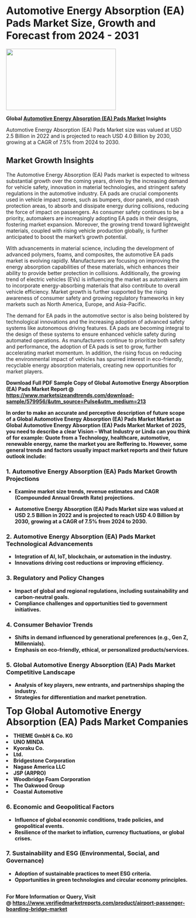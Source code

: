 <H1>Automotive Energy Absorption (EA) Pads Market Size, Growth and Forecast from 2024 - 2031</H1><img class="aligncenter size-medium wp-image-584254" src="https://thirdeyenews.in/wp-content/uploads/2024/09/Global-Market-Research-300x168.jpeg" alt="" width="300" height="168" /><p><strong>Global&nbsp;<a href="https://www.marketsizeandtrends.com/download-sample/579956/&amp;utm_source=Pulse&amp;utm_medium=213">Automotive Energy Absorption (EA) Pads Market</a> Insights</strong></p><p>Automotive Energy Absorption (EA) Pads Market size was valued at USD 2.5 Billion in 2022 and is projected to reach USD 4.0 Billion by 2030, growing at a CAGR of 7.5% from 2024 to 2030.</p><p><h2>Market Growth Insights</h2> <p>The Automotive Energy Absorption (EA) Pads market is expected to witness substantial growth over the coming years, driven by the increasing demand for vehicle safety, innovation in material technologies, and stringent safety regulations in the automotive industry. EA pads are crucial components used in vehicle impact zones, such as bumpers, door panels, and crash protection areas, to absorb and dissipate energy during collisions, reducing the force of impact on passengers. As consumer safety continues to be a priority, automakers are increasingly adopting EA pads in their designs, fostering market expansion. Moreover, the growing trend toward lightweight materials, coupled with rising vehicle production globally, is further anticipated to boost the market’s growth potential.</p> <p><strong></strong></p> <p>With advancements in material science, including the development of advanced polymers, foams, and composites, the automotive EA pads market is evolving rapidly. Manufacturers are focusing on improving the energy absorption capabilities of these materials, which enhances their ability to provide better protection in collisions. Additionally, the growing trend of electric vehicles (EVs) is influencing the market as automakers aim to incorporate energy-absorbing materials that also contribute to overall vehicle efficiency. Market growth is further supported by the rising awareness of consumer safety and growing regulatory frameworks in key markets such as North America, Europe, and Asia-Pacific.</p> <p>The demand for EA pads in the automotive sector is also being bolstered by technological innovations and the increasing adoption of advanced safety systems like autonomous driving features. EA pads are becoming integral to the design of these systems to ensure enhanced vehicle safety during automated operations. As manufacturers continue to prioritize both safety and performance, the adoption of EA pads is set to grow, further accelerating market momentum. In addition, the rising focus on reducing the environmental impact of vehicles has spurred interest in eco-friendly, recyclable energy absorption materials, creating new opportunities for market players.</p> <p><strong></p><p><span class=""><strong>Download Full PDF Sample Copy of Global Automotive Energy Absorption (EA) Pads Market Report</strong> @ <a href="https://www.marketsizeandtrends.com/download-sample/579956/&amp;utm_source=Pulse&amp;utm_medium=213" target="_blank">https://www.marketsizeandtrends.com/download-sample/579956/&amp;utm_source=Pulse&amp;utm_medium=213</a></span></p><p>In order to make an accurate and perceptive description of future scope of a Global&nbsp;Automotive Energy Absorption (EA) Pads Market Market as Global&nbsp;Automotive Energy Absorption (EA) Pads Market Market of 2025, you need to describe a clear Vision &ndash; What Industry or Linda can you think of for example: Quote from a Technology, healthcare, automotive, renewable energy, name the market you are Reffering to. However, some general trends and factors usually impact market reports and their future outlook include:</p><h3>1.&nbsp;<strong>Automotive Energy Absorption (EA) Pads Market Growth Projections</strong></h3><ul><li>Examine market size trends, revenue estimates and CAGR (Compounded Annual Growth Rate) projections.</li><li><p>Automotive Energy Absorption (EA) Pads Market size was valued at USD 2.5 Billion in 2022 and is projected to reach USD 4.0 Billion by 2030, growing at a CAGR of 7.5% from 2024 to 2030.</p></li></ul><h3>2.&nbsp;<strong>Automotive Energy Absorption (EA) Pads Market Technological Advancements</strong></h3><ul><li>Integration of AI, IoT, blockchain, or automation in the industry.</li><li>Innovations driving cost reductions or improving efficiency.</li></ul><h3>3.&nbsp;<strong>Regulatory and Policy Changes</strong></h3><ul><li>Impact of global and regional regulations, including sustainability and carbon-neutral goals.</li><li>Compliance challenges and opportunities tied to government initiatives.</li></ul><h3>4.&nbsp;<strong>Consumer Behavior Trends</strong></h3><ul><li>Shifts in demand influenced by generational preferences (e.g., Gen Z, Millennials).</li><li>Emphasis on eco-friendly, ethical, or personalized products/services.</li></ul><h3>5.&nbsp;<strong>Global Automotive Energy Absorption (EA) Pads Market Competitive Landscape</strong></h3><ul><li>Analysis of key players, new entrants, and partnerships shaping the industry.</li><li>Strategies for differentiation and market penetration.</li></ul><p data-pm-slice="1 1 []"><span style="color: inherit; font-family: inherit; font-size: 25px;">Top Global Automotive Energy Absorption (EA) Pads Market Companies</span></p><div class="" data-test-id=""><p><li>THIEME GmbH & Co. KG</li><li> UNO MINDA</li><li> Kyoraku Co.</li><li> Ltd.</li><li> Bridgestone Corporation</li><li> Nagase America LLC</li><li> JSP (ARPRO)</li><li> Woodbridge Foam Corporation</li><li> The Oakwood Group</li><li> Coastal Automotive</li></p></div><h3>6.&nbsp;<strong>Economic and Geopolitical Factors</strong></h3><ul><li>Influence of global economic conditions, trade policies, and geopolitical events.</li><li>Resilience of the market to inflation, currency fluctuations, or global crises.</li></ul><h3>7.&nbsp;<strong>Sustainability and ESG (Environmental, Social, and Governance)</strong></h3><ul><li>Adoption of sustainable practices to meet ESG criteria.</li><li>Opportunities in green technologies and circular economy principles.</li></ul><h2><strong style="font-size: 14px;">For More Information or Query, Visit @&nbsp;</strong><a style="background-color: #ffffff; font-size: 14px;" href="https://www.marketsizeandtrends.com/report/automotive-energy-absorption-ea-pads-market/" target="_blank">https://www.verifiedmarketreports.com/product/airport-passenger-boarding-bridge-market</a></h2>

